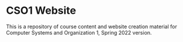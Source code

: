 # CSO1 Website

This is a repository of course content and website creation material for Computer Systems and Organization 1, Spring 2022 version.

